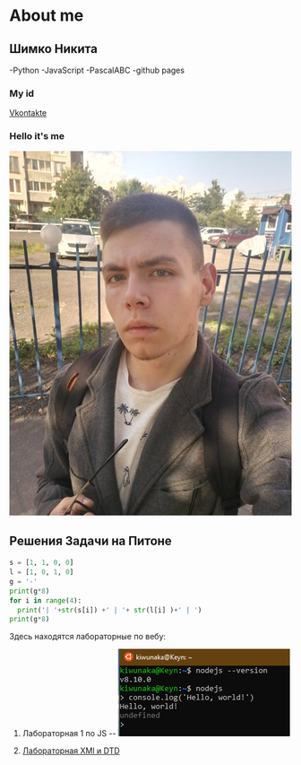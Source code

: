 # About me

## Шимко Никита
-Python
-JavaScript
-PascalABC
-github pages
### My id
[Vkontakte](https://vk.com/kiwunaka)
### Hello it's me
![Кальян в радость, чай в сладость](калик.jpg "Фоточка")

## Решения Задачи на Питоне

```python
s = [1, 1, 0, 0]
l = [1, 0, 1, 0]
g = '-'
print(g*8)
for i in range(4):
  print('| '+str(s[i]) +' | '+ str(l[i] )+' | ')
print(g*8)
```

Здесь находятся лабораторные по вебу:

1) Лабораторная 1 по JS -- ![Лаба](Screenshot_1.png "Лаба")

2) [Лабораторная XMl и DTD](https://github.com/NikitaSH-herzen/labXML)
